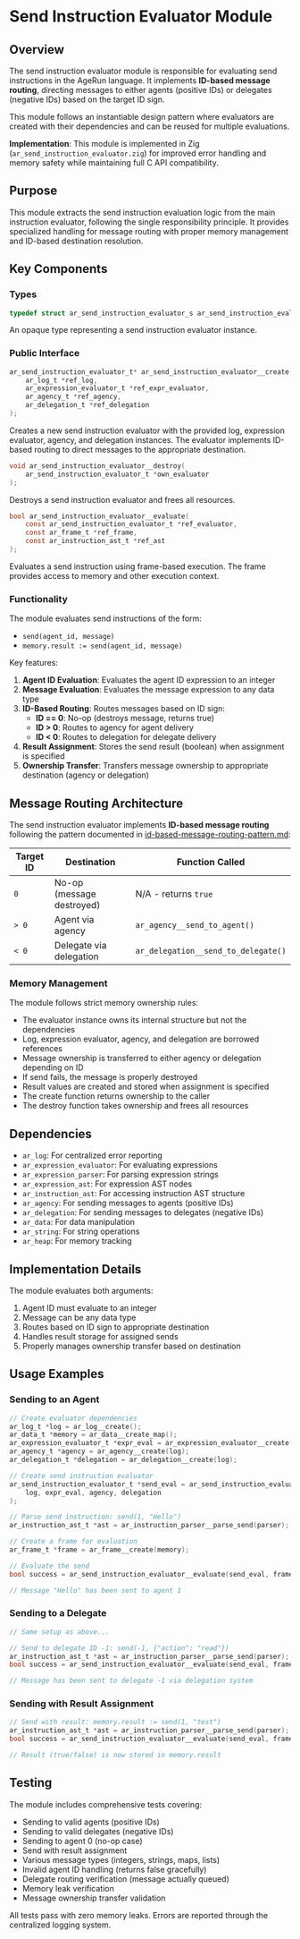 # Send Instruction Evaluator Module

## Overview

The send instruction evaluator module is responsible for evaluating send instructions in the AgeRun language. It implements **ID-based message routing**, directing messages to either agents (positive IDs) or delegates (negative IDs) based on the target ID sign.

This module follows an instantiable design pattern where evaluators are created with their dependencies and can be reused for multiple evaluations.

**Implementation**: This module is implemented in Zig (`ar_send_instruction_evaluator.zig`) for improved error handling and memory safety while maintaining full C API compatibility.

## Purpose

This module extracts the send instruction evaluation logic from the main instruction evaluator, following the single responsibility principle. It provides specialized handling for message routing with proper memory management and ID-based destination resolution.

## Key Components

### Types

```c
typedef struct ar_send_instruction_evaluator_s ar_send_instruction_evaluator_t;
```

An opaque type representing a send instruction evaluator instance.

### Public Interface

```c
ar_send_instruction_evaluator_t* ar_send_instruction_evaluator__create(
    ar_log_t *ref_log,
    ar_expression_evaluator_t *ref_expr_evaluator,
    ar_agency_t *ref_agency,
    ar_delegation_t *ref_delegation
);
```

Creates a new send instruction evaluator with the provided log, expression evaluator, agency, and delegation instances. The evaluator implements ID-based routing to direct messages to the appropriate destination.

```c
void ar_send_instruction_evaluator__destroy(
    ar_send_instruction_evaluator_t *own_evaluator
);
```

Destroys a send instruction evaluator and frees all resources.

```c
bool ar_send_instruction_evaluator__evaluate(
    const ar_send_instruction_evaluator_t *ref_evaluator,
    const ar_frame_t *ref_frame,
    const ar_instruction_ast_t *ref_ast
);
```

Evaluates a send instruction using frame-based execution. The frame provides access to memory and other execution context.

### Functionality

The module evaluates send instructions of the form:
- `send(agent_id, message)`
- `memory.result := send(agent_id, message)`

Key features:
1. **Agent ID Evaluation**: Evaluates the agent ID expression to an integer
2. **Message Evaluation**: Evaluates the message expression to any data type
3. **ID-Based Routing**: Routes messages based on ID sign:
   - **ID == 0**: No-op (destroys message, returns true)
   - **ID > 0**: Routes to agency for agent delivery
   - **ID < 0**: Routes to delegation for delegate delivery
4. **Result Assignment**: Stores the send result (boolean) when assignment is specified
5. **Ownership Transfer**: Transfers message ownership to appropriate destination (agency or delegation)

## Message Routing Architecture

The send instruction evaluator implements **ID-based message routing** following the pattern documented in [id-based-message-routing-pattern.md](../kb/id-based-message-routing-pattern.md):

| Target ID | Destination | Function Called |
|-----------|-------------|-----------------|
| `0` | No-op (message destroyed) | N/A - returns `true` |
| `> 0` | Agent via agency | `ar_agency__send_to_agent()` |
| `< 0` | Delegate via delegation | `ar_delegation__send_to_delegate()` |

### Memory Management

The module follows strict memory ownership rules:
- The evaluator instance owns its internal structure but not the dependencies
- Log, expression evaluator, agency, and delegation are borrowed references
- Message ownership is transferred to either agency or delegation depending on ID
- If send fails, the message is properly destroyed
- Result values are created and stored when assignment is specified
- The create function returns ownership to the caller
- The destroy function takes ownership and frees all resources

## Dependencies

- `ar_log`: For centralized error reporting
- `ar_expression_evaluator`: For evaluating expressions
- `ar_expression_parser`: For parsing expression strings
- `ar_expression_ast`: For expression AST nodes
- `ar_instruction_ast`: For accessing instruction AST structure
- `ar_agency`: For sending messages to agents (positive IDs)
- `ar_delegation`: For sending messages to delegates (negative IDs)
- `ar_data`: For data manipulation
- `ar_string`: For string operations
- `ar_heap`: For memory tracking

## Implementation Details

The module evaluates both arguments:
1. Agent ID must evaluate to an integer
2. Message can be any data type
3. Routes based on ID sign to appropriate destination
4. Handles result storage for assigned sends
5. Properly manages ownership transfer based on destination

## Usage Examples

### Sending to an Agent

```c
// Create evaluator dependencies
ar_log_t *log = ar_log__create();
ar_data_t *memory = ar_data__create_map();
ar_expression_evaluator_t *expr_eval = ar_expression_evaluator__create(log, memory);
ar_agency_t *agency = ar_agency__create(log);
ar_delegation_t *delegation = ar_delegation__create(log);

// Create send instruction evaluator
ar_send_instruction_evaluator_t *send_eval = ar_send_instruction_evaluator__create(
    log, expr_eval, agency, delegation
);

// Parse send instruction: send(1, "Hello")
ar_instruction_ast_t *ast = ar_instruction_parser__parse_send(parser);

// Create a frame for evaluation
ar_frame_t *frame = ar_frame__create(memory);

// Evaluate the send
bool success = ar_send_instruction_evaluator__evaluate(send_eval, frame, ast);

// Message "Hello" has been sent to agent 1
```

### Sending to a Delegate

```c
// Same setup as above...

// Send to delegate ID -1: send(-1, {"action": "read"})
ar_instruction_ast_t *ast = ar_instruction_parser__parse_send(parser);
bool success = ar_send_instruction_evaluator__evaluate(send_eval, frame, ast);

// Message has been sent to delegate -1 via delegation system
```

### Sending with Result Assignment

```c
// Send with result: memory.result := send(1, "test")
ar_instruction_ast_t *ast = ar_instruction_parser__parse_send(parser);
bool success = ar_send_instruction_evaluator__evaluate(send_eval, frame, ast);

// Result (true/false) is now stored in memory.result
```

## Testing

The module includes comprehensive tests covering:
- Sending to valid agents (positive IDs)
- Sending to valid delegates (negative IDs)
- Sending to agent 0 (no-op case)
- Send with result assignment
- Various message types (integers, strings, maps, lists)
- Invalid agent ID handling (returns false gracefully)
- Delegate routing verification (message actually queued)
- Memory leak verification
- Message ownership transfer validation

All tests pass with zero memory leaks. Errors are reported through the centralized logging system.
